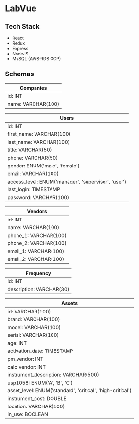 # LabVue

## Tech Stack
- React
- Redux
- Express
- NodeJS
- MySQL (~~AWS RDS~~ GCP)

## Schemas
| Companies |
| --------- |
| id: INT  |
| name: VARCHAR(100) |

| Users |
| ----- |
| id: INT |
| first_name: VARCHAR(100) |
| last_name: VARCHAR(100) |
| title: VARCHAR(50) |
| phone: VARCHAR(50) |
| gender: ENUM('male', 'female') |
| email: VARCHAR(100) |
| access_level: ENUM('manager', 'supervisor', 'user') |
| last_login: TIMESTAMP |
| password: VARCHAR(100) |

| Vendors |
| ------ |
| id: INT |
| name: VARCHAR(100) |
| phone_1: VARCHAR(100) |
| phone_2: VARCHAR(100) |
| email_1: VARCHAR(100) |
| email_2: VARCHAR(100) |

| Frequency | 
| --------- |
| id: INT |
| description: VARCHAR(30) |

| Assets |
| ------ |
| id: VARCHAR(100) |
| brand: VARCHAR(100) |
| model: VARCHAR(100) |
| serial: VARCHAR(100) |
| age: INT | # need to adjust if asset age < 1 year, maybe divide by 12 months
| activation_date: TIMESTAMP |
| pm_vendor: INT | # id of vendor
| calc_vendor: INT | # id of vendor
| instrument_description: VARCHAR(500) |
| usp1058: ENUM('A', 'B', 'C') |
| asset_level: ENUM('standard', 'critical', 'high-critical') |
| instrument_cost: DOUBLE |
| location: VARCHAR(100) |
| in_use: BOOLEAN |


